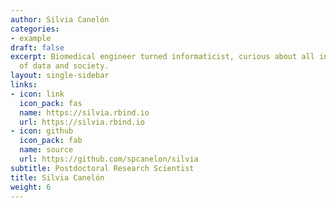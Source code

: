 ```yaml
---
author: Silvia Canelón
categories:
- example
draft: false
excerpt: Biomedical engineer turned informaticist, curious about all intersections
  of data and society.
layout: single-sidebar
links:
- icon: link
  icon_pack: fas
  name: https://silvia.rbind.io
  url: https://silvia.rbind.io
- icon: github
  icon_pack: fab
  name: source
  url: https://github.com/spcanelon/silvia
subtitle: Postdoctoral Research Scientist
title: Silvia Canelón
weight: 6
---
```


